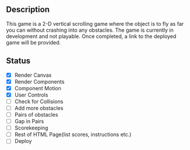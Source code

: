 ## Description

This game is a 2-D vertical scrolling game where the object is to fly as far you can without crashing into any obstacles. The game is currently in development and not playable. Once completed, a link to the deployed game will be provided.

## Status

- [x] Render Canvas
- [x] Render Components
- [x] Component Motion
- [x] User Controls
- [ ] Check for Collisions
- [ ] Add more obstacles
- [ ] Pairs of obstacles
- [ ] Gap in Pairs
- [ ] Scorekeeping
- [ ] Rest of HTML Page(list scores, instructions etc.)
- [ ] Deploy

